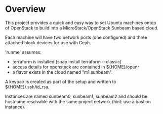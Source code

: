 # Overview

This project provides a quick and easy way to set Ubuntu machines
ontop of OpenStack to build into a MicroStack/OpenStack Sunbeam
based cloud.

Each machine will have two network ports (one configured) and three
attached block devices for use with Ceph.

'runme' assumes:

- terraform is installed (snap install terraform --classic)
- access details for openstack are contained in ${HOME}/openr
- a flavor exists in the cloud named "m1.sunbeam".

A keypair is created as part of the setup and written to ${HOME}/.ssh/id\_rsa.

Instances are named sunbeam0, sunbeam1, sunbeam2 and should be
hostname resolvable with the same project network (hint: use a bastion instance).
